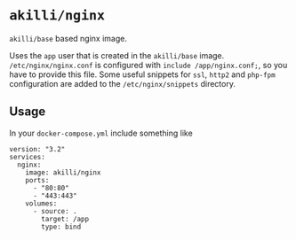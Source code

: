 # `akilli/nginx`

`akilli/base` based nginx image. 

Uses the `app` user that is created in the `akilli/base` image. `/etc/nginx/nginx.conf` is configured with 
`include /app/nginx.conf;`, so you have to provide this file. Some useful snippets for `ssl`, `http2` and `php-fpm` 
configuration are added to the `/etc/nginx/snippets` directory.

## Usage

In your `docker-compose.yml` include something like

    version: "3.2"
    services:
      nginx:
        image: akilli/nginx
        ports:
          - "80:80"
          - "443:443"
        volumes:
          - source: .
            target: /app
            type: bind
